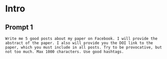 <style>
  code {
    white-space : pre-wrap !important;
    word-break: break-word;
  }
</style>

# Intro

## Prompt 1

```
Write me 5 good posts about my paper on Facebook. I will provide the abstract of the paper. I also will provide you the DOI link to the paper, which you must include in all posts. Try to be provocative, but not too much. Max 1000 characters. Use good hashtags.
```
